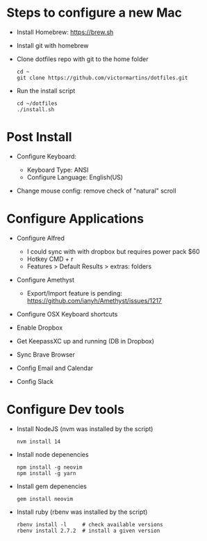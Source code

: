 # Steps to configure a new Mac
- Install Homebrew:
  https://brew.sh

- Install git with homebrew
- Clone dotfiles repo with git to the home folder
  ```
  cd ~
  git clone https://github.com/victormartins/dotfiles.git
  ```
- Run the install script
  ```
  cd ~/dotfiles
  ./install.sh
  ```

# Post Install
- Configure Keyboard:
  - Keyboard Type: ANSI
  - Configure Language: English(US)

- Change mouse config: remove check of "natural" scroll


# Configure Applications
- Configure Alfred
  - I could sync with with dropbox but requires power pack $60
  - Hotkey CMD + r
  - Features > Default Results > extras: folders
- Configure Amethyst
  - Export/Import feature is pending: https://github.com/ianyh/Amethyst/issues/1217
- Configure OSX Keyboard shortcuts
- Enable Dropbox
- Get KeepassXC up and running (DB in Dropbox)
- Sync Brave Browser


- Config Email and Calendar
- Config Slack



# Configure Dev tools
- Install NodeJS (nvm was installed by the script)
  ```
  nvm install 14
  ```
- Install node depenencies
  ```
  npm install -g neovim
  npm install -g yarn
  ```
- Install gem depenencies
  ```
  gem install neovim
  ```
- Install ruby (rbenv was installed by the script)
  ```
  rbenv install -l     # check available versions
  rbenv install 2.7.2  # install a given version
  ```

